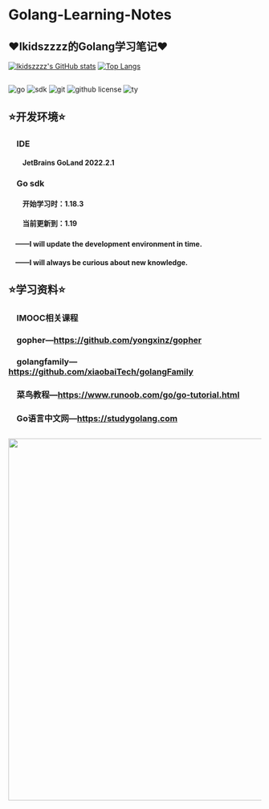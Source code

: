 # Golang-Learning-Notes

## ❤lkidszzzz的Golang学习笔记❤

[![lkidszzzz's GitHub stats](https://github-readme-stats.vercel.app/api?username=lkidszzzz&show_icons=true&theme=dracula)](https://github.com/anuraghazra/github-readme-stats)
[![Top Langs](https://github-readme-stats.vercel.app/api/top-langs/?username=lkidszzzz&show_icons=true&theme=dracula)](https://github.com/anuraghazra/github-readme-stats)

##
![go](https://img.shields.io/badge/language-golang-brightgreen)
![sdk](https://img.shields.io/github/go-mod/go-version/lkidszzzz/Golang-Learning-Notes?filename=%2FPart1%2Fgo.mod)
![git](https://img.shields.io/badge/github-%40lkidszzzz-yellow)
![github license](https://img.shields.io/github/license/lkidszzzz/Golang-Learning-Notes)
![ty](https://img.shields.io/badge/%E7%89%B9%E5%88%AB%E9%B8%A3%E8%B0%A2-github%40KevynTang-yellow)

## ⭐开发环境⭐

### &ensp;&ensp;IDE
#### &ensp;&ensp;&ensp;&ensp;JetBrains GoLand 2022.2.1

### &ensp;&ensp;Go sdk
#### &ensp;&ensp;&ensp;&ensp;开始学习时：1.18.3
#### &ensp;&ensp;&ensp;&ensp;当前更新到：1.19

###
#### &ensp;&ensp;——I will update the development environment in time.
#### &ensp;&ensp;——I will always be curious about new knowledge.

## ⭐学习资料⭐

### &ensp;&ensp;IMOOC相关课程
### &ensp;&ensp;gopher—https://github.com/yongxinz/gopher
### &ensp;&ensp;golangfamily—https://github.com/xiaobaiTech/golangFamily
### &ensp;&ensp;菜鸟教程—https://www.runoob.com/go/go-tutorial.html
### &ensp;&ensp;Go语言中文网—https://studygolang.com

##
<img src="https://i0.hdslb.com/bfs/album/a026356dfcd19e6a36aa2770e0d46875d5bbb87c.png" width="721px">


